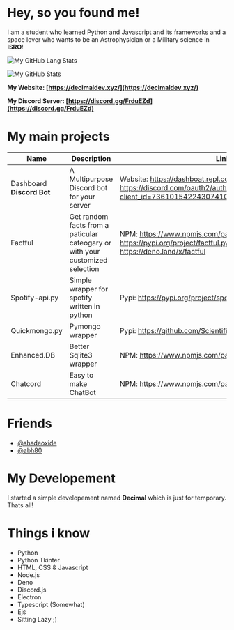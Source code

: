 # Hey, so you found me!

I am a student who learned Python and Javascript and its frameworks and a space lover who wants to be an Astrophysician or a 
Military science in **ISRO**!

![My GitHub Lang Stats](https://github-readme-stats.vercel.app/api/top-langs/?username=scientific-guy&theme=tokyonight&layout=compact)

![My GitHub Stats](https://github-readme-stats.vercel.app/api?username=scientific-guy&count_private=true&show_icons=true&theme=tokyonight)

**My Website: [https://decimaldev.xyz/](https://decimaldev.xyz/)**

**My Discord Server: [https://discord.gg/FrduEZd](https://discord.gg/FrduEZd)**

# My main projects
| Name | Description | Link |
|------|------|-----------|
| Dashboard **Discord Bot** | A Multipurpose Discord bot for your server | Website: https://dashboat.repl.co/ Invite: https://discord.com/oauth2/authorize?client_id=736101542243074108&scope=bot&permissions=8 |
| Factful | Get random facts from a paticular cateogary or with your customized selection | NPM: https://www.npmjs.com/package/factful.js PyPi: https://pypi.org/project/factful.py/ Deno: https://deno.land/x/factful |
| Spotify-api.py | Simple wrapper for spotify written in python | Pypi: https://pypi.org/project/spotify-api.py/ |
| Quickmongo.py | Pymongo wrapper | Pypi: https://github.com/Scientific-Guy/quickmongo.py |
| Enhanced.DB | Better Sqlite3 wrapper | NPM: https://www.npmjs.com/package/enhanced.db |
| Chatcord | Easy to make ChatBot | NPM: https://www.npmjs.com/package/chatcord |

# Friends
- [@shadeoxide](https://github.com/shadeoxide)
- [@abh80](https://github.com/abh80)

# My Developement

I started a simple developement named **Decimal** which is just for temporary. Thats all!

# Things i know

- Python
- Python Tkinter
- HTML, CSS & Javascript
- Node.js
- Deno
- Discord.js
- Electron
- Typescript (Somewhat)
- Ejs
- Sitting Lazy ;)
